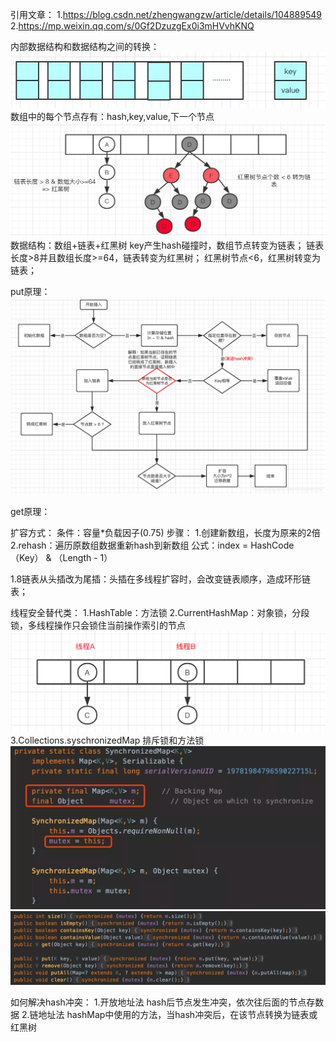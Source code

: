 引用文章：
    1.https://blog.csdn.net/zhengwangzw/article/details/104889549
    2.https://mp.weixin.qq.com/s/0Gf2DzuzgEx0i3mHVvhKNQ

内部数据结构和数据结构之间的转换：
![img_1.png](img_1.png)
数组中的每个节点存有：hash,key,value,下一个节点
![img.png](img.png)
数据结构：数组+链表+红黑树
key产生hash碰撞时，数组节点转变为链表；
链表长度>8并且数组长度>=64，链表转变为红黑树；
红黑树节点<6，红黑树转变为链表；

put原理：
![img_2.png](img_2.png)

get原理：


扩容方式：
    条件：容量*负载因子(0.75)
    步骤：
        1.创建新数组，长度为原来的2倍
        2.rehash：遍历原数组数据重新hash到新数组
        公式：index = HashCode（Key） & （Length - 1）

1.8链表从头插改为尾插：头插在多线程扩容时，会改变链表顺序，造成环形链表；

线程安全替代类：
    1.HashTable：方法锁
    2.CurrentHashMap：对象锁，分段锁，多线程操作只会锁住当前操作索引的节点
    ![img_3.png](img_3.png)
    3.Collections.syschronizedMap
        排斥锁和方法锁
        ![img_4.png](img_4.png)
        ![img_5.png](img_5.png)

如何解决hash冲突：
    1.开放地址法
        hash后节点发生冲突，依次往后面的节点存数据
    2.链地址法
        hashMap中使用的方法，当hash冲突后，在该节点转换为链表或红黑树


